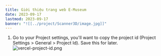 ```yaml
---
title: Giới thiệu trang web E-Museum
date: 2023-09-17
lastmod: 2023-09-17
banner: "![[../project/Scanner3D/image.jpg]]"
---
```


1. Go to your Project settings, you'll want to copy the project id (Project Settings > General > Project Id). Save this for later.
   ![vercel-project-id.png](attachments/vercel-project-id.png)